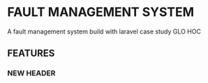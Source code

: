 # FAULT MANAGEMENT SYSTEM

A fault management system build with laravel case study GLO HOC

## FEATURES

### NEW HEADER
